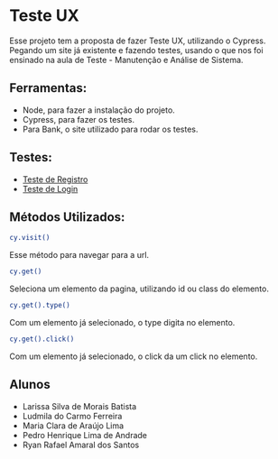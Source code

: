 
# Teste UX

Esse projeto tem a proposta de fazer Teste UX, utilizando o Cypress. Pegando um site já existente e fazendo testes, usando o que nos foi ensinado na aula de Teste - Manutenção e Análise de Sistema.

## Ferramentas:
- Node, para fazer a instalação do projeto.
- Cypress, para fazer os testes.
- Para Bank, o site utilizado para rodar os testes.

## Testes:
- [Teste de Registro](https://github.com/RyanRafaelA/teste_ux/blob/main/cypress/e2e/testeRegistro.cy.js)
- [Teste de Login](https://github.com/RyanRafaelA/teste_ux/blob/main/cypress/e2e/testeLogin.cy.js)

## Métodos Utilizados:

```bash
cy.visit()
```
Esse método para navegar para a url.
```bash
cy.get()
```
Seleciona um elemento da pagina, utilizando id ou class do elemento.
```bash
cy.get().type()
```
Com um elemento já selecionado, o type digita no elemento.
```bash
cy.get().click()
```
Com um elemento já selecionado, o click da um click no elemento.
## Alunos

- Larissa Silva de Morais Batista
- Ludmila do Carmo Ferreira
- Maria Clara de Araújo Lima
- Pedro Henrique Lima de Andrade
- Ryan Rafael Amaral dos Santos